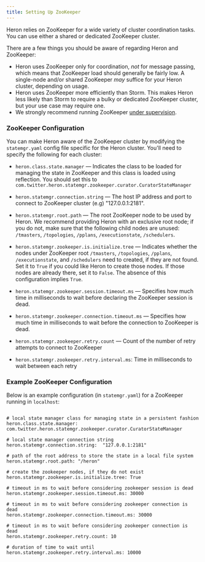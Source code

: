 ```yaml
---
title: Setting Up ZooKeeper
---
```


Heron relies on ZooKeeper for a wide variety of cluster coordination tasks. You
can use either a shared or dedicated ZooKeeper cluster.

There are a few things you should be aware of regarding Heron and ZooKeeper:

* Heron uses ZooKeeper only for coordination, *not* for message passing, which
  means that ZooKeeper load should generally be fairly low. A single-node
  and/or shared ZooKeeper *may* suffice for your Heron cluster, depending on
  usage.
* Heron uses ZooKeeper more efficiently than Storm. This makes Heron less likely
  than Storm to require a bulky or dedicated ZooKeeper cluster, but your use
  case may require one.
* We strongly recommend running ZooKeeper [under
  supervision](http://zookeeper.apache.org/doc/r3.3.3/zookeeperAdmin.html#sc_supervision).

### ZooKeeper Configuration

You can make Heron aware of the ZooKeeper cluster by modifying the
`statemgr.yaml` config file specific for the Heron cluster. You'll
need to specify the following for each cluster:

* `heron.class.state.manager` &mdash; Indicates the class to be loaded for managing 
the state in ZooKeeper and this class is loaded using reflection. You should set this 
to `com.twitter.heron.statemgr.zookeeper.curator.CuratorStateManager`

* `heron.statemgr.connection.string` &mdash; The host IP address and port to connect to ZooKeeper 
cluster (e.g) "127.0.0.1:2181". 

* `heron.statemgr.root.path` &mdash; The root ZooKeeper node to be used by Heron. We recommend 
providing Heron with an exclusive root node; if you do not, make sure that the following child 
nodes are unused: `/tmasters`, `/topologies`, `/pplans`, `/executionstate`, `/schedulers`.

* `heron.statemgr.zookeeper.is.initialize.tree` &mdash; Indicates whether the nodes under ZooKeeper 
root `/tmasters`, `/topologies`, `/pplans`, `/executionstate`, and `/schedulers` need to created, 
if they are not found. Set it to `True` if you could like Heron to create those nodes. If those 
nodes are already there, set it to `False`. The absence of this configuration implies `True`.

* `heron.statemgr.zookeeper.session.timeout.ms` &mdash; Specifies how much time in milliseconds 
to wait before declaring the ZooKeeper session is dead.

* `heron.statemgr.zookeeper.connection.timeout.ms` &mdash; Specifies how much time in milliseconds 
to wait before the connection to ZooKeeper is dead.

* `heron.statemgr.zookeeper.retry.count` &mdash; Count of the number of retry attempts to connect 
to ZooKeeper

* `heron.statemgr.zookeeper.retry.interval.ms`: Time in milliseconds to wait between each retry

### Example ZooKeeper Configuration

Below is an example configuration (in `statemgr.yaml`) for a ZooKeeper running in `localhost`:

<pre><code>
# local state manager class for managing state in a persistent fashion
heron.class.state.manager: com.twitter.heron.statemgr.zookeeper.curator.CuratorStateManager

# local state manager connection string
heron.statemgr.connection.string:  "127.0.0.1:2181"

# path of the root address to store the state in a local file system
heron.statemgr.root.path: "/heron"

# create the zookeeper nodes, if they do not exist
heron.statemgr.zookeeper.is.initialize.tree: True

# timeout in ms to wait before considering zookeeper session is dead
heron.statemgr.zookeeper.session.timeout.ms: 30000

# timeout in ms to wait before considering zookeeper connection is dead
heron.statemgr.zookeeper.connection.timeout.ms: 30000

# timeout in ms to wait before considering zookeeper connection is dead
heron.statemgr.zookeeper.retry.count: 10

# duration of time to wait until 
heron.statemgr.zookeeper.retry.interval.ms: 10000
</code></pre>
